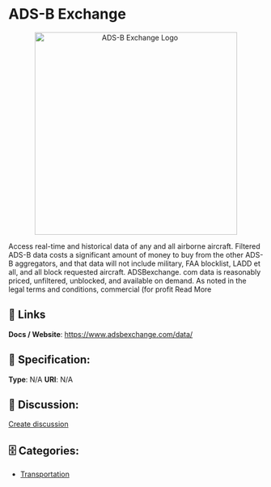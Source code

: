 # ADS-B Exchange
<p align="center">
    <img width="400" src="https://raw.githubusercontent.com/apis-list/apis-list/main/apis/ads-b-exchange/logo_256x256.png" alt="ADS-B Exchange Logo"/>
</p>

Access real-time and historical data of any and all airborne aircraft. Filtered ADS-B data costs a significant amount of money to buy from the other ADS-B aggregators, and that data will not include military, FAA blocklist, LADD et all, and all block requested aircraft.  ADSBexchange. com data is reasonably priced, unfiltered, unblocked, and available on demand.  As noted in the legal terms and conditions, commercial (for profit Read More

##  🔗 Links
**Docs / Website**: https://www.adsbexchange.com/data/

## 🧬 Specification:
**Type**: N/A
**URI**: N/A

## 💬 Discussion:
[Create discussion](https://github.com/apis-list/apis-list/discussions/new)

## 🗄️ Categories:
- [Transportation](https://github.com/apis-list/apis-list#transportation)







